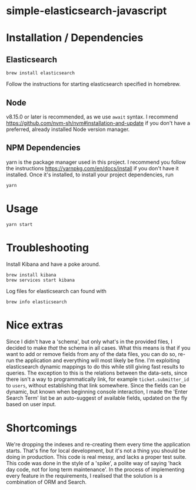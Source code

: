# simple-elasticsearch-javascript

# Installation / Dependencies

## Elasticsearch
```
brew install elasticsearch
```

Follow the instructions for starting elasticsearch specified in homebrew.

## Node
v8.15.0 or later is recommended, as we use `await` syntax.
I recommend https://github.com/nvm-sh/nvm#installation-and-update if you don't have a preferred, already installed Node version manager.

## NPM Dependencies
yarn is the package manager used in this project.
I recommend you follow the instructions https://yarnpkg.com/en/docs/install if you don't have it installed.
Once it's installed, to install your project dependencies, run
```
yarn
```

# Usage
```
yarn start
```

# Troubleshooting
Install Kibana and have a poke around.
```
brew install kibana
brew services start kibana
```

Log files for elasticsearch can found with
```
brew info elasticsearch
```

# Nice extras
Since I didn't have a 'schema', but only what's in the provided files, I decided to make *that* the schema in all cases.
What this means is that if you want to add or remove fields from any of the data files, you can do so, re-run the application and everything will most likely be fine.
I'm exploiting elasticsearch dynamic mappings to do this while still giving fast results to queries.
The exception to this is the relations between the data-sets, since there isn't a way to programmatically link, for example `ticket.submitter_id` to `users`, without establishing that link somewhere.
Since the fields can be dynamic, but known when beginning console interaction, I made the 'Enter Search Term' list be an auto-suggest of available fields, updated on the fly based on user input.

# Shortcomings
We're dropping the indexes and re-creating them every time the application starts.
That's fine for local development, but it's not a thing you should be doing in production.
This code is real messy, and lacks a proper test suite. This code was done in the style of a 'spike', a polite way of saying 'hack day code, not for long term maintenance'.
In the process of implementing every feature in the requirements, I realised that the solution is a combination of ORM and Search.